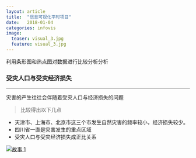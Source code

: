 ```yaml
---
layout: article
title:  "信息可视化平时项目"
date:   2018-01-04
categories: infovis
image:
  teaser: visual_3.jpg
  feature: visual_3.jpg
---
```

利用条形图和热点图对数据进行比较分析分析

### 受灾人口与受灾经济损失

---
灾害的产生往往会伴随着受灾人口与经济损失的问题

> 比较得出以下几点
- 天津市、上海市、北京市这三个市发生自然灾害的频率较小，经济损失较少。
- 四川省一直是灾害发生的重点区域
- 受灾人口与受灾经济损失成正比关系

<div class='tableauPlaceholder' id='viz1515299257432' style='position: relative'>
        <noscript><a href='#'><img alt='故事 1 ' 
		src='https:&#47;&#47;public.tableau.com&#47;static&#47;images&#47;3_&#47;3_898&#47;1_1&#47;1_rss.png' style='border: none' /></a>
		</noscript>
		<object class='tableauViz'  style='display:none;'><param name='host_url' value='https%3A%2F%2Fpublic.tableau.com%2F' /> <param name='embed_code_version' value='3' /> <param name='site_root' value='' /><param name='name' value='3_898&#47;1_1' /><param name='tabs' value='no' /><param name='toolbar' value='yes' /><param name='static_image' value='https:&#47;&#47;public.tableau.com&#47;static&#47;images&#47;3_&#47;3_898&#47;1_1&#47;1.png' /> <param name='animate_transition' value='yes' /><param name='display_static_image' value='yes' /><param name='display_spinner' value='yes' /><param name='display_overlay' value='yes' /><param name='display_count' value='yes' />
		</object>
</div>                
<script type='text/javascript'>                    var divElement = document.getElementById('viz1515299257432');                    var vizElement = divElement.getElementsByTagName('object')[0];                    vizElement.style.width='1024px';vizElement.style.height='795px';                    var scriptElement = document.createElement('script');                    scriptElement.src = 'https://public.tableau.com/javascripts/api/viz_v1.js';                    vizElement.parentNode.insertBefore(scriptElement, vizElement);                
</script>